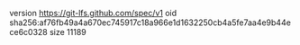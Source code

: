 version https://git-lfs.github.com/spec/v1
oid sha256:af76fb49a4a670ec745917c18a966e1d1632250cb4a5fe7aa4e9b44ece6c0328
size 11189
